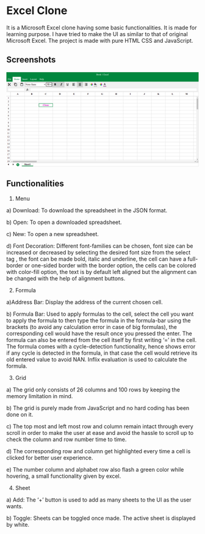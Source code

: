 
# Excel Clone

It is a Microsoft Excel clone having some basic functionalities. It is made for learning purpose. I have tried to make the UI as similar to that of original Microsoft Excel. The project is made with pure HTML CSS and JavaScript.





## Screenshots

![App Screenshot](clonePic.png?text=App+Screenshot+Here)

  
## Functionalities

1. Menu

a) Download: To download the spreadsheet in the JSON format.

b) Open: To open a downloaded spreadsheet.

c) New: To open a new spreadsheet.

d) Font Decoration: Different font-families can be chosen, font size can be increased or decreased by selecting the desired font size from the select tag , the font can be made bold, italic and underline, the cell can have a full-border or one-sided border with the border option, the cells can be colored with color-fill option, the text is by default left aligned but the alignment can be changed with the help of alignment buttons. 

2. Formula

a)Address Bar: Display the address of the current chosen cell.

b) Formula Bar: Used to apply formulas to the cell, select the cell you want to apply the formula to then type the formula in the formula-bar using the brackets (to avoid any calculation error in case of big formulas), the corresponding cell would have the result once you pressed the enter. The formula can also be entered from the cell itself by first writing ‘=’ in the cell. The formula comes with a cycle-detection functionality, hence shows error if any cycle is detected in the formula, in that case the cell would retrieve its old entered value to avoid NAN. Inflix evaluation is used to calculate the formula.

3. Grid

a) The grid only consists of 26 columns and 100 rows by keeping the memory limitation in mind.

b) The grid is purely made from JavaScript and no hard coding has been done on it.

c) The top most and left most row and column remain intact through every scroll in order to make the user at ease and avoid the hassle to scroll up to check the column and row number time to time.

d) The corresponding row and column get highlighted every time a cell is clicked for better user experience.

e) The number column and alphabet row also flash a green color while hovering, a small functionality given by excel.

4. Sheet

a) Add: The ‘+’ button is used to add as many sheets to the UI as the user wants.

b) Toggle: Sheets can be toggled once made. The active sheet is displayed by white.